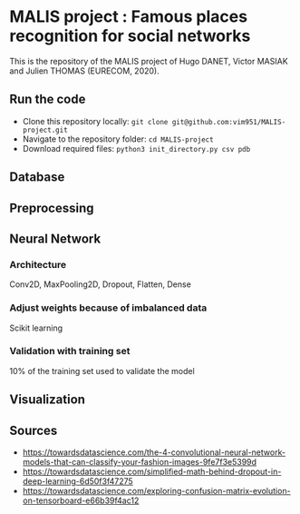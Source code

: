 # MALIS project : Famous places recognition for social networks

This is the repository of the MALIS project of Hugo DANET, Victor MASIAK and Julien THOMAS (EURECOM, 2020).

## Run the code

* Clone this repository locally: `git clone git@github.com:vim951/MALIS-project.git`
* Navigate to the repository folder: `cd MALIS-project`
* Download required files: `python3 init_directory.py csv pdb`

## Database

## Preprocessing

## Neural Network

### Architecture

Conv2D, MaxPooling2D, Dropout, Flatten, Dense

### Adjust weights because of imbalanced data

Scikit learning

### Validation with training set

10% of the training set used to validate the model

## Visualization

## Sources

* https://towardsdatascience.com/the-4-convolutional-neural-network-models-that-can-classify-your-fashion-images-9fe7f3e5399d
* https://towardsdatascience.com/simplified-math-behind-dropout-in-deep-learning-6d50f3f47275
* https://towardsdatascience.com/exploring-confusion-matrix-evolution-on-tensorboard-e66b39f4ac12

